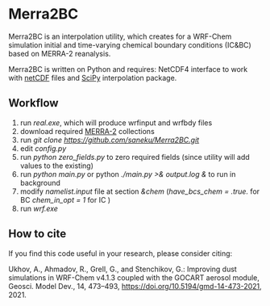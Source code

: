 # Merra2BC
Merra2BC is an interpolation utility, which creates for a WRF-Chem simulation initial and time-varying chemical boundary conditions (IC&BC) based on MERRA-2 reanalysis.

Merra2BC is written on Python and requires:
NetCDF4 interface to work with [netCDF](https://github.com/Unidata/netcdf4-python) files and [SciPy](https://github.com/scipy/scipy) interpolation package.


## Workflow

1. run *real.exe*, which will produce wrfinput and wrfbdy files
2. download required [MERRA-2](https://disc.gsfc.nasa.gov/daac-bin/FTPSubset2.pl) collections
3. run *git clone https://github.com/saneku/Merra2BC.git*
4. edit *config.py*
5. run *python zero_fields.py* to zero required fields (since utility will add values to the existing)
6. run *python main.py* or python *./main.py >& output.log &* to run in background
7. modify *namelist.input* file at section *&chem* (*have_bcs_chem = .true.* for BC *chem_in_opt = 1* for IC )
8. run *wrf.exe*


## How to cite
If you find this code useful in your research, please consider citing:

Ukhov, A., Ahmadov, R., Grell, G., and Stenchikov, G.: Improving dust simulations in WRF-Chem v4.1.3 coupled with the GOCART aerosol module, Geosci. Model Dev., 14, 473–493, https://doi.org/10.5194/gmd-14-473-2021, 2021.
